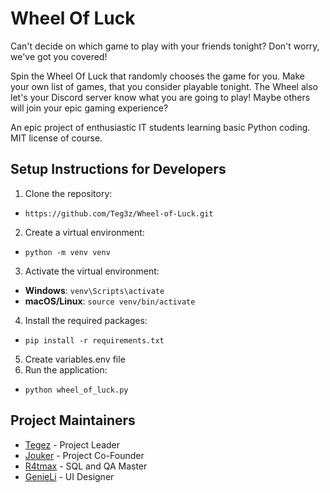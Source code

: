 # Wheel Of Luck
Can't decide on which game to play with your friends tonight? Don't worry, we've got you covered!

Spin the Wheel Of Luck that randomly chooses the game for you. Make your own list of games, that you consider playable tonight. The Wheel also let's your Discord server know what you are going to play! Maybe others will join your epic gaming experience?

An epic project of enthusiastic IT students learning basic Python coding. MIT license of course.

## Setup Instructions for Developers
1. Clone the repository:
- `https://github.com/Teg3z/Wheel-of-Luck.git`
2. Create a virtual environment: 
- `python -m venv venv`
3. Activate the virtual environment:
- **Windows**: `venv\Scripts\activate`
- **macOS/Linux**: `source venv/bin/activate`
4. Install the required packages:
- `pip install -r requirements.txt`
5. Create variables.env file
6. Run the application:
- `python wheel_of_luck.py`


## Project Maintainers

- [Tegez](https://github.com/Teg3z) - Project Leader
- [Jouker](https://github.com/hajj15) - Project Co-Founder
- [R4tmax](https://github.com/R4tmax) - SQL and QA Master
- [GenieLi](https://www.op.gg/summoners/eune/GenieLi-EUNE) - UI Designer
